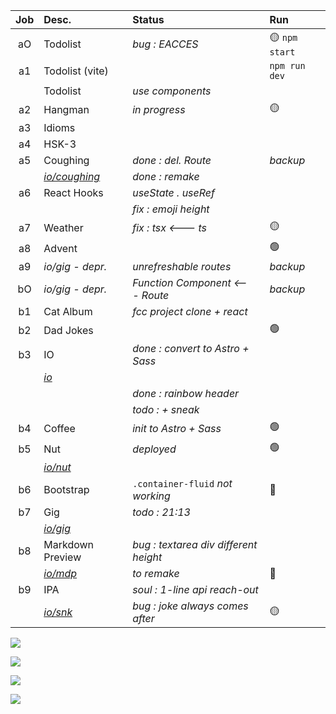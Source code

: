 | Job     | Desc.                   | Status                                 | Run            |
| :-----: | :---------------------- | :------------------------------------- | :------------- |
| aO      | Todolist                | _bug : EACCES_                         | :yellow_circle: `npm start`
| a1      | Todolist (vite)         |                                        | `npm run dev`
|         | Todolist                | _use components_ 
| a2      | Hangman                 | _in progress_                          | :yellow_circle:
| a3      | Idioms 
| a4      | HSK-3 
| a5      | Coughing                | _done : del. Route_                    | _backup_
|| [*io/coughing*](https://nuoxoxo.github.io/coughing/) | _done : remake_ 
| a6      | React Hooks             | _useState . useRef_ 
||                                  | _fix : emoji height_ 
| a7      | Weather                 |  _fix : tsx <--- ts_                   | :yellow_circle:
| a8      | Advent                  |                                        | :green_circle:
| a9      | _io/gig - depr._        | _unrefreshable routes_                 | _backup_
| bO      | _io/gig - depr._        | _Function Component <--- Route_        | _backup_
| b1      | Cat Album               | _fcc project clone + react_ 
| b2      | Dad Jokes               |                                        | :green_circle:
| b3      | IO                      | _done : convert to Astro + Sass_ 
|| [*io*](https://nuoxoxo.github.io)
||                                  | _done : rainbow header_  
||                                  | _todo : + sneak_                       | 
| b4      | Coffee                  | _init to Astro + Sass_                 | :green_circle:
| b5      | Nut                     | _deployed_                             | :green_circle:
|| [*io/nut*](https://nuoxoxo.github.io/nut) 
| b6      | Bootstrap               | `.container-fluid` _not working_       | :red_circle:
| b7      | Gig                     | _todo : 21:13_  
|| [*io/gig*](https://nuoxoxo.github.io/gig) | 
| b8      | Markdown Preview        | _bug : textarea div different height_ 
|| [*io/mdp*](https://nuoxoxo.github.io/mdp) | _to remake_ | :red_circle: 
| b9      | IPA                     | _soul : 1-line api reach-out_ 
|| [*io/snk*](https://nuoxoxo.github.io/snk) | _bug : joke always comes after_ | :yellow_circle:


![](https://i.imgur.com/2FVvwuZ.png)

![](https://i.imgur.com/nIAzsy5.png)

![](https://i.imgur.com/Qj9s1El.png)
<!--![](https://i.imgur.com/JdAHyEc.png)--->

![](https://i.imgur.com/Vi97P6T.jpg)
